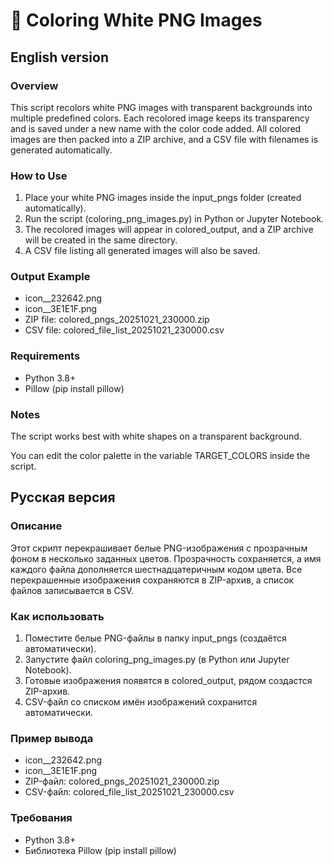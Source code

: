 # 🎨 Coloring White PNG Images
## English version
### Overview

This script recolors white PNG images with transparent backgrounds into multiple predefined colors.
Each recolored image keeps its transparency and is saved under a new name with the color code added.
All colored images are then packed into a ZIP archive, and a CSV file with filenames is generated automatically.

### How to Use

1. Place your white PNG images inside the input_pngs folder (created automatically).
2. Run the script (coloring_png_images.py) in Python or Jupyter Notebook.
3. The recolored images will appear in colored_output, and a ZIP archive will be created in the same directory.
4. A CSV file listing all generated images will also be saved.

### Output Example

* icon__232642.png
* icon__3E1E1F.png
* ZIP file: colored_pngs_20251021_230000.zip
* CSV file: colored_file_list_20251021_230000.csv

### Requirements

* Python 3.8+
* Pillow (pip install pillow)

### Notes

The script works best with white shapes on a transparent background.

You can edit the color palette in the variable TARGET_COLORS inside the script.

## Русская версия
### Описание

Этот скрипт перекрашивает белые PNG-изображения с прозрачным фоном в несколько заданных цветов.
Прозрачность сохраняется, а имя каждого файла дополняется шестнадцатеричным кодом цвета.
Все перекрашенные изображения сохраняются в ZIP-архив, а список файлов записывается в CSV.

### Как использовать

1. Поместите белые PNG-файлы в папку input_pngs (создаётся автоматически).
2. Запустите файл coloring_png_images.py (в Python или Jupyter Notebook).
3. Готовые изображения появятся в colored_output, рядом создастся ZIP-архив.
4. CSV-файл со списком имён изображений сохранится автоматически.

### Пример вывода

* icon__232642.png
* icon__3E1E1F.png
* ZIP-файл: colored_pngs_20251021_230000.zip
* CSV-файл: colored_file_list_20251021_230000.csv

### Требования

* Python 3.8+
* Библиотека Pillow (pip install pillow)
